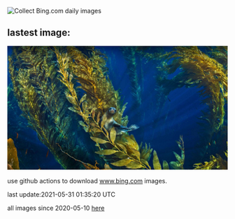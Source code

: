 ![Collect Bing.com daily images](https://github.com/counter2015/bing-daily-images/workflows/Collect%20Bing.com%20daily%20images/badge.svg)
## lastest image:
![](images/SeaDog.jpg)

use github actions to download www.bing.com images.

last update:2021-05-31 01:35:20 UTC

all images since 2020-05-10 [here](https://github.com/counter2015/bing-daily-images/tree/master/images) 

